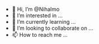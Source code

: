 - 👋 Hi, I’m @Nihalmo
- 👀 I’m interested in ...
- 🌱 I’m currently learning ...
- 💞️ I’m looking to collaborate on ...
- 📫 How to reach me ...

<!---
Nihalmo/Nihalmo is a ✨ special ✨ repository because its `README.md` (this file) appears on your GitHub profile.
You can click the Preview link to take a look at your changes.
--->
